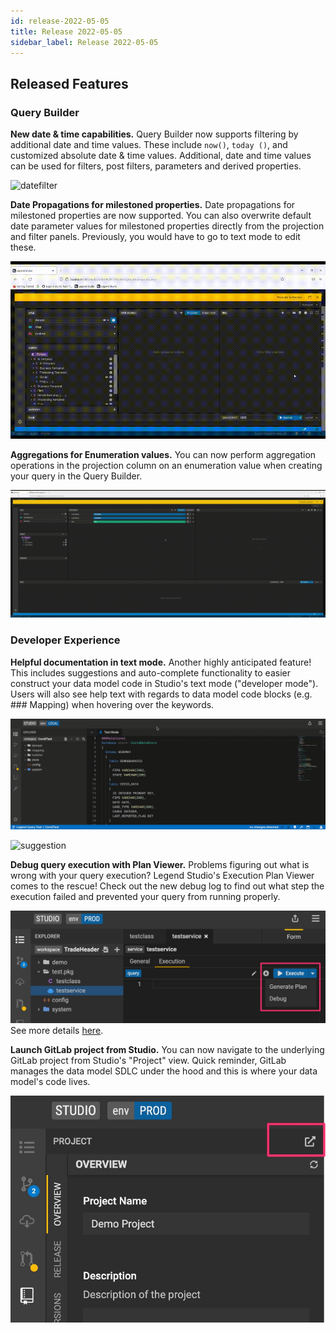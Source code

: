 ```yaml
---
id: release-2022-05-05
title: Release 2022-05-05
sidebar_label: Release 2022-05-05
---
```


## Released Features

### Query Builder

**New date & time capabilities.** Query Builder now supports filtering by additional date and time values. These include `now()`, `today ()`, and customized absolute date & time values. Additional, date and time values can be used for filters, post filters, parameters and derived properties.  

![datefilter](../assets/datefilter.gif)

**Date Propagations for milestoned properties.** Date propagations for milestoned properties are now supported. You can also overwrite default date parameter values for milestoned properties directly from the projection and filter panels. Previously, you would have to go to text mode to edit these.

![milestoning](../assets/milestoning.gif)

**Aggregations for Enumeration values.** You can now perform aggregation operations in the projection column on an enumeration value when creating your query in the Query Builder. 

![enumeration aggregation](../assets/enumeration-aggregation.gif)

### Developer Experience

**Helpful documentation in text mode.** Another highly anticipated feature! This includes suggestions and auto-complete functionality to easier construct your data model code in Studio's text mode ("developer mode"). Users will also see help text with regards to data model code blocks (e.g. ### Mapping) when hovering over the keywords.

![hover](../assets/hover.gif)

![suggestion](../assets/suggestion.gif)

**Debug query execution with Plan Viewer.** Problems figuring out what is wrong with your query execution? Legend Studio's Execution Plan Viewer comes to the rescue! Check out the new debug log to find out what step the execution failed and prevented your query from running properly.

![debug query execution](../assets/debug-query-execution.jpg)
See more details [here](https://github.com/finos/legend-studio/issues/940).

**Launch GitLab project from Studio.** You can now navigate to the underlying GitLab project from Studio's "Project" view. Quick reminder, GitLab manages the data model SDLC under the hood and this is where your data model's code lives.

![launch gitlab](../assets/launch-gitlab.jpg)